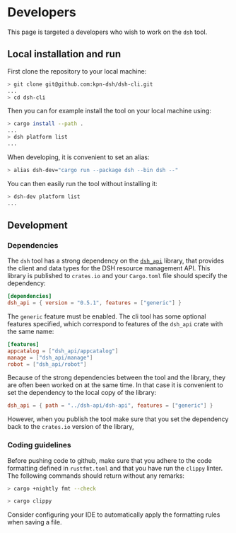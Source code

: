 # Developers

This page is targeted a developers who wish to work on the `dsh` tool.

## Local installation and run

First clone the repository to your local machine:

```bash
> git clone git@github.com:kpn-dsh/dsh-cli.git
...
> cd dsh-cli
```

Then you can for example install the tool on your local machine using:

```bash
> cargo install --path .
...
> dsh platform list
...
```

When developing, it is convenient to set an alias:

```bash
> alias dsh-dev="cargo run --package dsh --bin dsh --"
````

You can then easily run the tool without installing it:

```bash
> dsh-dev platform list
...
```

## Development

### Dependencies

The `dsh` tool has a strong dependency on the [`dsh_api`](dsh_api) library,
that provides the client and data types for the DSH resource management API.
This library is published to `crates.io` and your `Cargo.toml` file
should specify the dependency:

```toml
[dependencies]
dsh_api = { version = "0.5.1", features = ["generic"] }
```

The `generic` feature must be enabled. The cli tool has some optional features specified,
which correspond to features of the `dsh_api` crate with the same name:

```toml
[features]
appcatalog = ["dsh_api/appcatalog"]
manage = ["dsh_api/manage"]
robot = ["dsh_api/robot"]
```

Because of the strong dependencies between the tool and the library,
they are often been worked on at the same time.
In that case it is convenient to set the dependency to the local copy of the library:

```toml
dsh_api = { path = "../dsh-api/dsh-api", features = ["generic"] }
```

However, when you publish the tool make sure that you set the dependency
back to the `crates.io` version of the library,

### Coding guidelines

Before pushing code to github, make sure that you adhere to the code formatting defined in
`rustfmt.toml` and that you have run the `clippy` linter. The following commands should
return without any remarks:

```bash
> cargo +nightly fmt --check
```

```bash
> cargo clippy
```

Consider configuring your IDE to automatically apply the formatting rules when saving a file.
